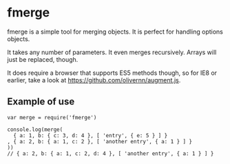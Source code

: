 fmerge
======

fmerge is a simple tool for merging objects. It is perfect for handling options
objects.

It takes any number of parameters. It even merges recursively. Arrays will just
be replaced, though.

It does require a browser that supports ES5 methods though, so for IE8 or
earlier, take a look at https://github.com/olivernn/augment.js.

Example of use
--------------

    var merge = require('fmerge')

    console.log(merge(
      { a: 1, b: { c: 3, d: 4 }, [ 'entry', { e: 5 } ] }
    , { a: 2, b: { a: 1, c: 2 }, [ 'another entry', { a: 1 } ] }
    ))
    // { a: 2, b: { a: 1, c: 2, d: 4 }, [ 'another entry', { a: 1 } ] }
